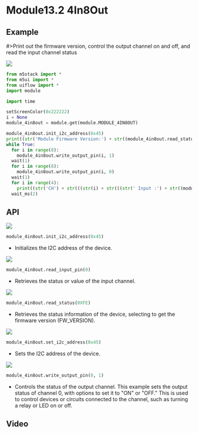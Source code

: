# Module13.2 4In8Out

## Example

#>Print out the firmware version, control the output channel on and off, and read the input channel status


<img class="blockly_svg" src="https://m5stack.oss-cn-shenzhen.aliyuncs.com/resource/docs/static/assets/img/uiflow/blockly/modules/4in8out/uiflow_block_4in8out_demo4.svg">

```python
from m5stack import *
from m5ui import *
from uiflow import *
import module

import time

setScreenColor(0x222222)
i = None
module_4in8out = module.get(module.MODULE_4IN8OUT)

module_4in8out.init_i2c_address(0x45)
print((str('Module Firmware Version:') + str((module_4in8out.read_status(0XFE)))))
while True:
  for i in range(8):
    module_4in8out.write_output_pin(i, 1)
  wait(1)
  for i in range(8):
    module_4in8out.write_output_pin(i, 0)
  wait(1)
  for i in range(4):
    print((str('CH') + str(((str(i) + str(((str(' Input :') + str((module_4in8out.read_input_pin(i)))))))))))
  wait_ms(2)
```

## API

<img class="blockly_svg" src="https://m5stack.oss-cn-shenzhen.aliyuncs.com/resource/docs/static/assets/img/uiflow/blockly/modules/4in8out/uiflow_block_module_4in8out_init.svg">

```python
module_4in8out.init_i2c_address(0x45)
```

- Initializes the I2C address of the device.

<img class="blockly_svg" src="https://m5stack.oss-cn-shenzhen.aliyuncs.com/resource/docs/static/assets/img/uiflow/blockly/modules/4in8out/uiflow_block_module_4in8out_read_pin.svg">

```python
module_4in8out.read_input_pin(0)
```

- Retrieves the status or value of the input channel.

<img class="blockly_svg" src="https://m5stack.oss-cn-shenzhen.aliyuncs.com/resource/docs/static/assets/img/uiflow/blockly/modules/4in8out/uiflow_block_module_4in8out_read_status.svg">

```python
module_4in8out.read_status(0XFE)
```

- Retrieves the status information of the device, selecting to get the firmware version (FW_VERSION).

<img class="blockly_svg" src="https://m5stack.oss-cn-shenzhen.aliyuncs.com/resource/docs/static/assets/img/uiflow/blockly/modules/4in8out/uiflow_block_module_4in8out_set_address.svg">

```python
module_4in8out.set_i2c_address(0x45)
```

- Sets the I2C address of the device.

<img class="blockly_svg" src="https://m5stack.oss-cn-shenzhen.aliyuncs.com/resource/docs/static/assets/img/uiflow/blockly/modules/4in8out/uiflow_block_module_4in8out_write_pin.svg">

```python
module_4in8out.write_output_pin(0, 1)
```

- Controls the status of the output channel. This example sets the output status of channel 0, with options to set it to "ON" or "OFF." This is used to control devices or circuits connected to the channel, such as turning a relay or LED on or off.

## Video

<TabPanel>
  <template #tab-Bilibili>
      <div class="video-iframe">
        <iframe src="//player.bilibili.com/player.html?isOutside=true&aid=113580544361157&bvid=BV1yA6PYZEZQ&cid=27134460306&p=1&autoplay=0" scrolling="no" border="0" frameborder="no" framespacing="0" allowfullscreen="true"></iframe>
      </div>
  </template>
  <template #tab-Youtube>
      <div class="video-iframe">
        <iframe width="560" height="315" src="https://www.youtube.com/embed/g28O_zxvCm0?si=UlJ9RH5BKMrTwTe6" title="YouTube video player" frameborder="0" allow="accelerometer; autoplay; clipboard-write; encrypted-media; gyroscope; picture-in-picture; web-share" referrerpolicy="strict-origin-when-cross-origin" allowfullscreen></iframe>
      </div>
  </template>
</TabPanel>